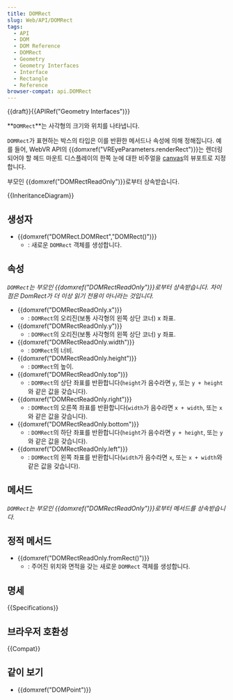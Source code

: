 ```yaml
---
title: DOMRect
slug: Web/API/DOMRect
tags:
  - API
  - DOM
  - DOM Reference
  - DOMRect
  - Geometry
  - Geometry Interfaces
  - Interface
  - Rectangle
  - Reference
browser-compat: api.DOMRect
---
```

{{draft}}{{APIRef("Geometry Interfaces")}}

**`DOMRect`**는 사각형의 크기와 위치를 나타냅니다.

`DOMRect`가 표현하는 박스의 타입은 이를 반환한 메서드나 속성에 의해 정해집니다. 예를 들어, WebVR API의 {{domxref("VREyeParameters.renderRect")}}는 렌더링되어야 할 헤드 마운트 디스플레이의 한쪽 눈에 대한 비주얼을 [canvas](/ko/docs/Web/API/HTMLCanvasElement)의 뷰포트로 지정합니다.

부모인 {{domxref("DOMRectReadOnly")}}로부터 상속받습니다.

{{InheritanceDiagram}}

## 생성자

- {{domxref("DOMRect.DOMRect","DOMRect()")}}
  - : 새로운 `DOMRect` 객체를 생성합니다.

## 속성

_`DOMRect`는 부모인 {{domxref("DOMRectReadOnly")}}로부터 상속받습니다. 차이점은 DomRect가 더 이상 읽기 전용이 아니라는 것입니다._

- {{domxref("DOMRectReadOnly.x")}}
  - : `DOMRect`의 오리진(보통 사각형의 왼쪽 상단 코너) x 좌표.
- {{domxref("DOMRectReadOnly.y")}}
  - : `DOMRect`의 오리진(보통 사각형의 왼쪽 상단 코너) y 좌표.
- {{domxref("DOMRectReadOnly.width")}}
  - : `DOMRect`의 너비.
- {{domxref("DOMRectReadOnly.height")}}
  - : `DOMRect`의 높이.
- {{domxref("DOMRectReadOnly.top")}}
  - : `DOMRect`의 상단 좌표를 반환합니다(`height`가 음수라면 `y`, 또는 `y + height`와 같은 값을 갖습니다).
- {{domxref("DOMRectReadOnly.right")}}
  - : `DOMRect`의 오른쪽 좌표를 반환합니다(`width`가 음수라면 `x + width`, 또는 `x`와 같은 값을 갖습니다).
- {{domxref("DOMRectReadOnly.bottom")}}
  - : `DOMRect`의 하단 좌표를 반환합니다(`height`가 음수라면 `y + height`, 또는 `y`와 같은 값을 갖습니다).
- {{domxref("DOMRectReadOnly.left")}}
  - : `DOMRect`의 왼쪽 좌표를 반환합니다(`width`가 음수라면 `x`, 또는 `x + width`와 같은 값을 갖습니다).

## 메서드

_`DOMRect`는 부모인 {{domxref("DOMRectReadOnly")}}로부터 메서드를 상속받습니다._

## 정적 메서드

- {{domxref("DOMRectReadOnly.fromRect()")}}
  - : 주어진 위치와 면적을 갖는 새로운 `DOMRect` 객체를 생성합니다.

## 명세

{{Specifications}}

## 브라우저 호환성

{{Compat}}

## 같이 보기

- {{domxref("DOMPoint")}}
